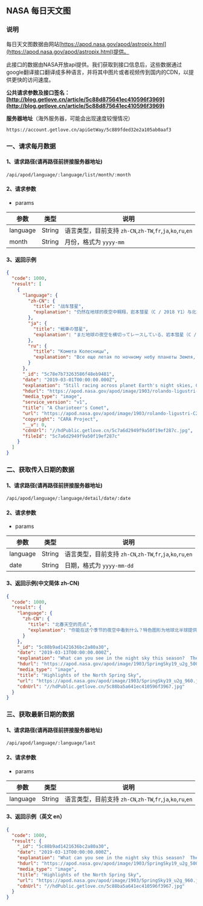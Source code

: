 ## NASA 每日天文图

### 说明

每日天文图数据由网站[https://apod.nasa.gov/apod/astropix.html](https://apod.nasa.gov/apod/astropix.html)提供。

此接口的数据由NASA开放api提供。我们获取到接口信息后，这些数据通过google翻译接口翻译成多种语言，并将其中图片或者视频传到国内的CDN，以提供更快的访问速度。

**公共请求参数及接口签名：[http://blog.getlove.cn/article/5c88d875641ec410596f3969](http://blog.getlove.cn/article/5c88d875641ec410596f3969)**

**服务器地址**（海外服务器，可能会出现速度较慢情况）

`https://account.getlove.cn/apiGetWay/5c889fded32e2a105ab0aaf3`

### 一、请求每月数据

#### 1、请求路径(请再路径前拼接服务器地址)

`/api/apod/language/:language/list/month/:month`

#### 2、请求参数

- params

| 参数     | 类型   | 说明                                                        |
| -------- | ------ | ----------------------------------------------------------- |
| language | String | 语言类型，目前支持 `zh-CN`,`zh-TW`,`fr`,`ja`,`ko`,`ru`,`en` |
| month    | String | 月份，格式为 `yyyy-mm`                                      |

#### 3、返回示例 

```json
{
  "code": 1000,
  "result": [
    {
      "language": {
        "zh-CN": {
          "title": "战车彗星",
          "explanation": "仍然在地球的夜空中翱翔，岩本彗星（C / 2018 Y1）与北方星座Auriga（Charioteer）的恒星和星云共享这个漂亮的望远镜视野。 2月27日，Iwamoto的绿色昏迷和微弱的尾巴出现在一个红色发射星云和开放星团M36（右下）之间。红色发射是来自氢气的光，这些氢气来自距离该地区大约6000光年远的巨大分子云附近的热星的紫外线辐射。来自彗星的绿色光芒，距离不到5分钟，主要是从太阳光中发出荧光的双原子碳分子发出的。 M36是Auriga最熟悉的星团之一，也是远远超出太阳系的背景物体，距离我们大约4000光年。 Iwamoto彗星于2月12日从地球最近的地方经过，并在一个高度椭圆形的轨道上向外运行，将它带到柯伊伯带之外。估计轨道周期为1，317年，应该在公元3390年返回内太阳系。"
        },
        "ja": {
          "title": "戦車の彗星",
          "explanation": "まだ地球の夜空を横切ってレースしている、岩本彗星（C / 2018 Y1）は、このかなり望遠鏡の視野を、北の星座Auriga、Charioteerの星雲と共有しています。 2月27日に捕獲された、岩本の緑がかったコマとかすかな尾は、赤みを帯びた放射星雲の複合体と開いている星団M36の間に現れます（右下）。赤みを帯びた発光は、この地域の巨大分子雲の近く、約6,000光年の距離にあるホットスターからの紫外線によってイオン化された水素ガスからの光です。彗星からの緑がかった輝きは、5光分以内で、主に日光の下で蛍光を発する二原子炭素分子からの放出です。 Aurigaのより身近な星団の1つであるM36も、太陽系をはるかに超えた、約4000光年後の背景のオブジェクトです。岩本彗星は2月12日に地球に最も接近して通過し、Kuiper帯を越えてそれを運ぶであろう高度に楕円形の軌道で外向きに束縛されている。 1,317年の推定軌道期間でそれは3390 ADの内側の太陽系に戻るべきです。"
        },
        "ru": {
          "title": "Комета Колесницы",
          "explanation": "Все еще летая по ночному небу планеты Земля, комета Ивамото (C / 2018 Y1) разделяет это красивое телескопическое поле зрения со звездами и туманностями северного созвездия Ауриги, Колесницы. Захваченные 27 февраля зеленоватая кома Ивамото и слабый хвост появляются между комплексом красноватых эмиссионных туманностей и открытым звездным скоплением M36 (справа внизу). Красноватое излучение - это свет от газообразного водорода, ионизированного ультрафиолетовым излучением горячих звезд вблизи гигантского молекулярного облака региона, расположенного на расстоянии около 6000 световых лет. Зеленоватое свечение от кометы, находящейся менее чем в 5 световых минутах, является преимущественно излучением молекул двухатомного углерода, флуоресцирующих на солнце. M36, одно из наиболее знакомых звездных скоплений Ауриги, также является фоновым объектом далеко за пределами Солнечной системы, на расстоянии около 4000 световых лет. Комета Ивамото прошла 12 февраля ближе всего к Земле и направлена наружу по высокоэллиптической орбите, которая унесет ее за пояс Койпера. С предполагаемым периодом обращения 1317 лет он должен вернуться во внутреннюю Солнечную систему в 3390 году нашей эры."
        }
      },
      "_id": "5c78e7b73263586f48eb9481",
      "date": "2019-03-01T00:00:00.000Z",
      "explanation": "Still racing across planet Earth's night skies, Comet Iwamoto (C/2018 Y1) shares this pretty telescopic field of view with stars and nebulae of northern constellation Auriga, the Charioteer. Captured on February 27, Iwamoto's greenish coma and faint tail appear between a complex of reddish emission nebulae and open star cluster M36 (bottom right). The reddish emission is light from hydrogen gas ionized by ultraviolet radiation from hot stars near the region's giant molecular cloud some 6,000 light-years distant. The greenish glow from the comet, less than 5 light-minutes away, is predominantly emission from diatomic carbon molecules fluorescing in sunlight. M36, one of Auriga's more familiar star clusters, is also a background object far beyond the Solar System, about 4,000 light-years away. Comet Iwamoto passed closest to Earth on February 12 and is outward bound in a highly elliptical orbit that will carry it beyond the Kuiper belt. With an estimated orbital period of 1,317 years it should return to the inner Solar System in 3390 AD.",
      "hdurl": "https://apod.nasa.gov/apod/image/1903/rolando-ligustri-C2018Y1_190227_FB_1551288721.jpg",
      "media_type": "image",
      "service_version": "v1",
      "title": "A Charioteer's Comet",
      "url": "https://apod.nasa.gov/apod/image/1903/rolando-ligustri-C2018Y1_190227_FB_1551288721_800.jpg",
      "copyright": "CARA Project",
      "__v": 0,
      "cdnUrl": "//hdPublic.getlove.cn/5c7a6d2949f9a50f19ef287c.jpg",
      "fileId": "5c7a6d2949f9a50f19ef287c"
    }
  ]
}
```



### 二、获取传入日期的数据

####  1、请求路径(请再路径前拼接服务器地址)

`/api/apod/language/:language/detail/date/:date`

#### 2、请求参数

- params

| 参数     | 类型   | 说明                                                        |
| -------- | ------ | ----------------------------------------------------------- |
| language | String | 语言类型，目前支持 `zh-CN`,`zh-TW`,`fr`,`ja`,`ko`,`ru`,`en` |
| date     | String | 日期，格式为 `yyyy-mm-dd`                                   |

#### 3、返回示例(中文简体 zh-CN)

```json
{
  "code": 1000,
  "result": {
    "language": {
      "zh-CN": {
        "title": "北春天空的亮点",
        "explanation": "你能在这个季节的夜空中看到什么？特色图形为地球北半球提供了一些亮点。作为一个以底部为中心的钟面，早期（北部）春季天空事件向左侧扇动，而晚春事件向右侧投射。一般来说，相对靠近地球的物体更接近于卡通人物，而望远镜位于底部中心 - 尽管几乎所有图像都可以在没有望远镜的情况下看到。正如在任何一个季节中所发生的那样，星座同年出现，并且像往常一样，Lyrids流星雨将在4月中旬达到顶峰。与往常一样，国际空间站（ISS）有时可以看作是日落后漂浮在天空中的亮点。在下周的春分之后，白天的长度将大于地球北半球的夜间长度，这种不平等将随着春季的发展而升级。随着春天的到来，木星在夜晚越来越明显。随着春天即将结束，五月将有两个满月，其中第二个称为蓝月亮。"
      }
    },
    "_id": "5c88b9ad1421636bc2a80a30",
    "date": "2019-03-13T00:00:00.000Z",
    "explanation": "What can you see in the night sky this season?  The featured graphic gives a few highlights for Earth's northern hemisphere. Viewed as a clock face centered at the bottom, early (northern) spring sky events fan out toward the left, while late spring events are projected toward the right. Objects relatively close to Earth are illustrated, in general, as nearer to the cartoon figure with the telescope at the bottom center -- although almost everything pictured can be seen without a telescope.  As happens during any season, constellations appear the same year to year, and, as usual, the Lyrids meteor shower will peak in mid-April.  Also as usual, the International Space Station (ISS) can be seen, at times, as a bright spot drifting across the sky after sunset.  After the Vernal Equinox next week, the length of daytime will be greater than the length of nighttime in Earth's northern hemisphere, an inequality that will escalate as the spring season develops.  Also as spring ages, Jupiter becomes visible increasingly earlier in the night. As spring draws to a close, the month of May will feature two full moons, the second of which is called a Blue Moon.",
    "hdurl": "https://apod.nasa.gov/apod/image/1903/SpringSky19_u2g_5000.jpg",
    "media_type": "image",
    "title": "Highlights of the North Spring Sky",
    "url": "https://apod.nasa.gov/apod/image/1903/SpringSky19_u2g_960.jpg",
    "cdnUrl": "//hdPublic.getlove.cn/5c88ba5a641ec410596f3967.jpg"
  }
}
```



### 三、获取最新日期的数据

#### 1、请求路径(请再路径前拼接服务器地址)

`/api/apod/language/:language/last`

#### 2、请求参数

- params

| 参数     | 类型   | 说明                                                        |
| -------- | ------ | ----------------------------------------------------------- |
| language | String | 语言类型，目前支持 `zh-CN`,`zh-TW`,`fr`,`ja`,`ko`,`ru`,`en` |

#### 3、返回示例（英文 en）

```json
{
  "code": 1000,
  "result": {
    "_id": "5c88b9ad1421636bc2a80a30",
    "date": "2019-03-13T00:00:00.000Z",
    "explanation": "What can you see in the night sky this season?  The featured graphic gives a few highlights for Earth's northern hemisphere. Viewed as a clock face centered at the bottom, early (northern) spring sky events fan out toward the left, while late spring events are projected toward the right. Objects relatively close to Earth are illustrated, in general, as nearer to the cartoon figure with the telescope at the bottom center -- although almost everything pictured can be seen without a telescope.  As happens during any season, constellations appear the same year to year, and, as usual, the Lyrids meteor shower will peak in mid-April.  Also as usual, the International Space Station (ISS) can be seen, at times, as a bright spot drifting across the sky after sunset.  After the Vernal Equinox next week, the length of daytime will be greater than the length of nighttime in Earth's northern hemisphere, an inequality that will escalate as the spring season develops.  Also as spring ages, Jupiter becomes visible increasingly earlier in the night. As spring draws to a close, the month of May will feature two full moons, the second of which is called a Blue Moon.",
    "hdurl": "https://apod.nasa.gov/apod/image/1903/SpringSky19_u2g_5000.jpg",
    "media_type": "image",
    "title": "Highlights of the North Spring Sky",
    "url": "https://apod.nasa.gov/apod/image/1903/SpringSky19_u2g_960.jpg",
    "cdnUrl": "//hdPublic.getlove.cn/5c88ba5a641ec410596f3967.jpg"
  }
}
```